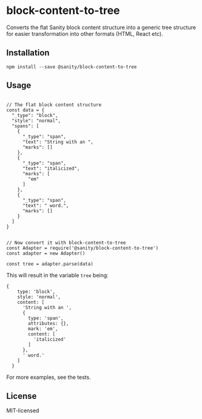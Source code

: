 # block-content-to-tree

Converts the flat Sanity block content structure into a generic tree structure for easier transformation into other formats (HTML, React etc).

## Installation

``npm install --save @sanity/block-content-to-tree``

## Usage

```

// The flat block content structure
const data = {
  "_type": "block",
  "style": "normal",
  "spans": [
    {
      "_type": "span",
      "text": "String with an ",
      "marks": []
    },
    {
      "_type": "span",
      "text": "italicized",
      "marks": [
        "em"
      ]
    },
    {
      "_type": "span",
      "text": " word.",
      "marks": []
    }
  ]
}


// Now convert it with block-content-to-tree
const Adapter = require('@sanity/block-content-to-tree')
const adapter = new Adapter()

const tree = adapter.parse(data)
```

This will result in the variable ``tree`` being:

```
{
    type: 'block',
    style: 'normal',
    content: [
      'String with an ',
      {
        type: 'span',
        attributes: {},
        mark: 'em',
        content: [
          'italicized'
        ]
      },
      ' word.'
    ]
  }
```

For more examples, see the tests.

## License

MIT-licensed
